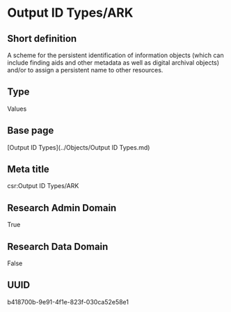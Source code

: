 # Output ID Types/ARK
## Short definition
A scheme for the persistent identification of information objects (which can include finding aids and other metadata as well as digital archival objects) and/or to assign a persistent name to other resources.
## Type
Values
## Base page
[Output ID Types](../Objects/Output ID Types.md)
## Meta title
csr:Output ID Types/ARK
## Research Admin Domain
True
## Research Data Domain
False
## UUID
b418700b-9e91-4f1e-823f-030ca52e58e1
